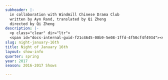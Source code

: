 ```yaml
---
subheader: |-
  in collaboration with Windmill Chinese Drama Club
  written by Ayn Rand, translated by Qi Zheng
  directed by Qi Zheng
description: |-
  <p class="clear" dir="ltr">
  <span id="docs-internal-guid-f21c4645-08b9-5e08-1ffd-4f50cf4f4934"><span>On January 16th, 1934, near midnight, the body of a man came hurtling down and crashed at the foot of the Faulkner Building in Manhattan. What happened on that fateful night that led to a business tycoon's tragic death? In this murder mystery, you will attend a court hearing in 1930's, ponder contradicting testimonies, and join us in a jury that delivers the verdict of a century. 80 years after the play's Broadway debut, Windmill Drama revitalizes this Ayn Rand play's original splendor in Mandarin Chinese, offering the audience a theatre experience like no other. </span><em><span>The performance is in Mandarin Chinese with detailed English synopsis provided. Everyone is welcome.  </span></em></span></p>
slug: night-january-16th
title: Night of January 16th
layout: show-info
quarter: spring
year: 2017
season: 2016-2017 Shows

---
```


